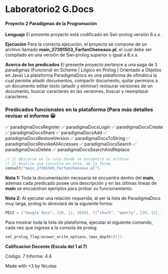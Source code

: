 # Laboratorio2 G.Docs

#### Proyecto 2 Paradigmas de la Programación

**Lenguaje**
El presente proyecto está codificado en Swi-prolog versión 8.x.x .

**Ejecución**
Para la correcta ejecución, el proyecto se compone de un archivo llamado **main_27391503_FarfanCheneaux.pl**, el cual debe ser compilado en una versión de Swi-prolog superior o igual a 8.x.x.

**Acerca de los predicados**
El presente proyecto pertence a una saga de 3 paradigmas (Funcional en Scheme | Lógico en Prolog | Orientado a Objetos en Java)
La plataforma ParadigmaDocs es una plataforma de ofimática la cual permite añadir documentos, compartir documento, quitar permisos a un documento editar texto (añadir y eliminar) restaurar versiones de un documento, buscar caracteres en las versiones, buscar y reemplazar caracteres.

### Predicados funcionales en la plataforma (Para más detalles revisar el informe 😀
✅ paradigmaDocsRegister
✅ paradigmaDocsLogin
✅ paradigmaDocsCreate
✅ paradigmaDocsShare
✅ paradigmaDocsAdd 
✅ paradigmaDocsRestoreVersion
✅ paradigmaDocsToString
✅ paradigmaDocsRevokeAllAccesses 
✅ paradigmaDocsSearch
✅ paradigmaDocsDelete
✅ paradigmaDocsSearchAndReplace

```cpp
// 1) Ubicarse en la ruta donde se encuentra el archivo
// 2) Realice una consulta en este, de la forma
consult("main_27391503_FarfanCheneaux.pl").
```

**Nota 1:** Toda la documentación necesaria se encuentra dentro del **main**, ademas cada predicado posee una descripción y en las últimas líneas de **main** se encuentran ejemplos para probar su funcionamiento.

**Nota 2:** Al ejecutar una relación requerida, al ser la lista de ParadigmaDocs muy larga, prolog lo abreviará de la siguiente forma:

```cpp
PD12 = ["Google docs", [20, 12, 2020], [["chuck", "qwerty", [20, 12|...]], ["saul", "1234", [29|...]], ["kim", "4321", [...|...]]], [], [[0, "chuck", "DocChuck"|...], [1, "saul"|...], [2|...], [...|...]]].
```
Para mostrar toda la lista de plataforma, ejecutar el siguiente comando, cada vez que ingrese a la consola de prolog
```cpp
set_prolog_flag(answer_write_options,[max_depth(0)]).
```

**Calificacion Docente (Escala del 1 al 7)**

Código: 7
Informe: 4.4

Made with <3 by Nícolas
